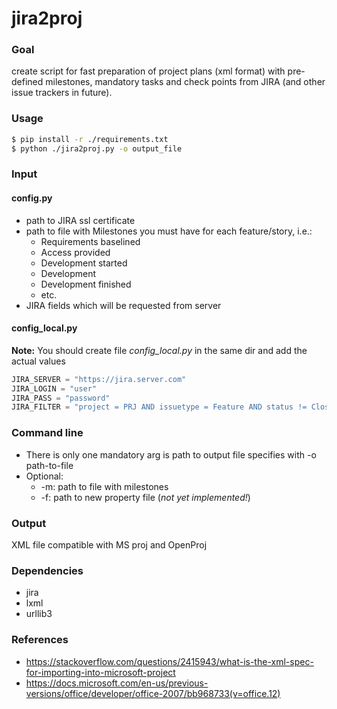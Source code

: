 ﻿jira2proj
========================================================================

### Goal 

create script for fast preparation of project plans (xml format) with pre-defined milestones, mandatory tasks and 
check points from JIRA (and other issue trackers in future).
### Usage

```bash
$ pip install -r ./requirements.txt
$ python ./jira2proj.py -o output_file
```
### Input

#### config.py

- path to JIRA ssl certificate
- path to file with Milestones you must have for each feature/story, i.e.:
  * Requirements baselined
  * Access provided
  * Development started
  * Development
  * Development finished
  * etc.
- JIRA fields which will be requested from server

#### config_local.py
**Note:** You should create file _config_local.py_ in the same dir and add the actual values 
```python
JIRA_SERVER = "https://jira.server.com"
JIRA_LOGIN = "user"
JIRA_PASS = "password"
JIRA_FILTER = "project = PRJ AND issuetype = Feature AND status != Closed AND fixVersion is not EMPTY ORDER BY Rank"
```

### Command line

- There is only one mandatory arg is path to output file specifies with -o path-to-file
- Optional:
  * -m: path to file with milestones
  * -f: path to new property file (*not yet implemented!*)

### Output
XML file compatible with MS proj and OpenProj

### Dependencies
- jira
- lxml
- urllib3

### References

 - https://stackoverflow.com/questions/2415943/what-is-the-xml-spec-for-importing-into-microsoft-project
 - https://docs.microsoft.com/en-us/previous-versions/office/developer/office-2007/bb968733(v=office.12)
